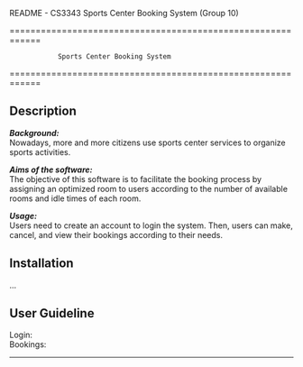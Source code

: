README - CS3343 Sports Center Booking System (Group 10)

============================================================

                Sports Center Booking System
              
============================================================

Description
------------------------------------------------------------
***Background:***  
Nowadays, more and more citizens use sports center services 
to organize sports activities.

***Aims of the software:***  
The objective of this software is to facilitate the booking
process by assigning an optimized room to users according to 
the number of available rooms and idle times of each room. 

***Usage:***  
Users need to create an account to login the system. Then, 
users can make, cancel, and view their bookings according to 
their needs.

Installation
------------------------------------------------------------
...

User Guideline
------------------------------------------------------------
Login:  
Bookings:

------------------------------------------------------------

